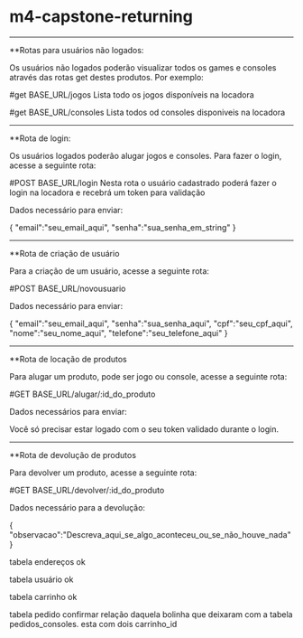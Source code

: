 # m4-capstone-returning


---------------------------------

**Rotas para usuários não logados:

Os usuários não logados poderão visualizar todos os games e consoles através das rotas get destes produtos. Por exemplo:

#get BASE_URL/jogos
Lista todo os jogos disponíveis na locadora

#get BASE_URL/consoles
Lista todos od consoles disponiveis na locadora

---------------------------------

**Rota de login:

Os usuários logados poderão alugar jogos e consoles. Para fazer o login, acesse a seguinte rota:

#POST BASE_URL/login
Nesta rota o usuário cadastrado poderá fazer o login na locadora e recebrá um token para validação

Dados necessário para enviar:

{
"email":"seu_email_aqui",
"senha":"sua_senha_em_string"
}

--------------------------------- 

**Rota de criação de usuário

Para a criação de um usuário, acesse a seguinte rota:

#POST BASE_URL/novousuario

Dados necessário para enviar:

{
"email":"seu_email_aqui",
"senha":"sua_senha_aqui",
"cpf":"seu_cpf_aqui",
"nome":"seu_nome_aqui",
"telefone":"seu_telefone_aqui"
}

---------------------------------

**Rota de locação de produtos

Para alugar um produto, pode ser jogo ou console, acesse a seguinte rota:

#GET BASE_URL/alugar/:id_do_produto

Dados necessários para enviar:

Você só precisar estar logado com o seu token validado durante o login.

---------------------------------

**Rota de devolução de produtos

Para devolver um produto, acesse a seguinte rota:

#GET BASE_URL/devolver/:id_do_produto

Dados necessário para a devolução:

{
"observacao":"Descreva_aqui_se_algo_aconteceu_ou_se_não_houve_nada"
}



tabela endereços ok

tabela usuário ok

tabela carrinho ok

tabela pedido
confirmar relação daquela bolinha que deixaram com a tabela pedidos_consoles. esta com dois 
carrinho_id

